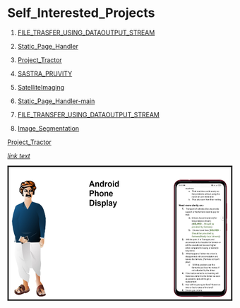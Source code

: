 # Self_Interested_Projects

1. [FILE_TRASFER_USING_DATAOUTPUT_STREAM](./FILE_TRASFER_USING_DATAOUTPUT_STREAM)
2. [Static_Page_Handler](./Static_Page_Handler-main)


1. [Project_Tractor](./Project_Tractor)
2. [SASTRA_PRUVITY](./SASTRA_PRUVITY)
3. [SatelliteImaging](./SatelliteImaging)
4. [Static_Page_Handler-main](./Static_Page_Handler-main)
5. [FILE_TRANSFER_USING_DATAOUTPUT_STREAM](./FILE_TRASFER_USING_DATAOUTPUT_STREAM)
6. [Image_Segmentation](./Image_Segmentation)


[Project_Tractor](./Project_Tractor)


<a href="./Project_Tractor">*link text*</a>

<img src="./README_IMAGE_FILES/PROJECT_TRACTOR1.jpg" alt="" border=3 height=300></img>
